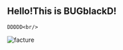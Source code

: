 ## Hello!This is BUGblackD!
    DDDDD<br/>
![facture](https://www.nginx.cn/wp-content/uploads/2020/03/qrcode_for_gh_82cf87d482f0_258.jpg)
